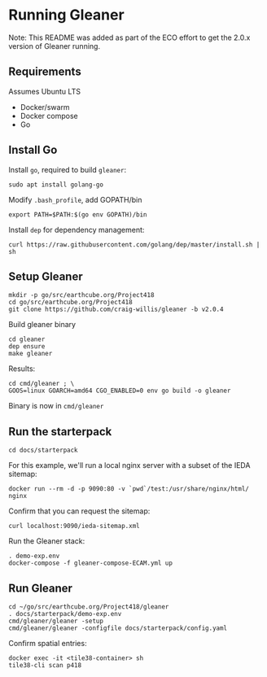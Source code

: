 # Running Gleaner 


Note: This README was added as part of the ECO effort to get the 2.0.x 
version of Gleaner running.


## Requirements

Assumes Ubuntu LTS

* Docker/swarm
* Docker compose
* Go 

## Install Go

Install `go`, required to build `gleaner`:
```
sudo apt install golang-go
```

Modify `.bash_profile`, add GOPATH/bin
```
export PATH=$PATH:$(go env GOPATH)/bin
```

Install `dep` for dependency management:
```
curl https://raw.githubusercontent.com/golang/dep/master/install.sh | sh
```

## Setup Gleaner

```
mkdir -p go/src/earthcube.org/Project418
cd go/src/earthcube.org/Project418
git clone https://github.com/craig-willis/gleaner -b v2.0.4
```

Build gleaner binary
```
cd gleaner
dep ensure
make gleaner
```

Results:
```
cd cmd/gleaner ; \
GOOS=linux GOARCH=amd64 CGO_ENABLED=0 env go build -o gleaner
```

Binary is now in `cmd/gleaner`


## Run the starterpack

```
cd docs/starterpack
```

For this example, we'll run a local nginx server with a subset of the IEDA sitemap:
```
docker run --rm -d -p 9090:80 -v `pwd`/test:/usr/share/nginx/html/ nginx
```

Confirm that you can request the sitemap:
```
curl localhost:9090/ieda-sitemap.xml
```

Run the Gleaner stack:
```
. demo-exp.env
docker-compose -f gleaner-compose-ECAM.yml up
```

## Run Gleaner


```
cd ~/go/src/earthcube.org/Project418/gleaner
. docs/starterpack/demo-exp.env
cmd/gleaner/gleaner -setup
cmd/gleaner/gleaner -configfile docs/starterpack/config.yaml
```

Confirm spatial entries:
```
docker exec -it <tile38-container> sh
tile38-cli scan p418
```

